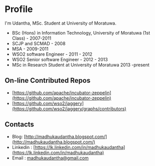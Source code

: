 # Profile
I'm Udantha, MSc. Student at University of Moratuwa.
  - BSc (Hons) in Information Technology, University of Moratuwa (1st Class) - 2007-2011
  - SCJP and SCMAD - 2008
  - MSA - 2009-2011
  - WSO2 software Engineer - 2011 - 2012
  - WSO2 Senior software Engineer - 2012 - 2013
  - MSc in Research Student at University of Moratuwa 2013 -present

## On-line Contributed Repos
  - [https://github.com/apache/incubator-zeppelin](https://github.com/apache/incubator-zeppelin)
  - [https://github.com/wso2/jaggery](https://github.com/wso2/jaggery/graphs/contributors)
  
## Contacts
  - Blog: [http://madhukaudantha.blogspot.com/](http://madhukaudantha.blogspot.com/)
  - Linkedin : [https://lk.linkedin.com/in/madhukaudantha](https://lk.linkedin.com/in/madhukaudantha)
  - Email : madhukaudantha@gmail.com